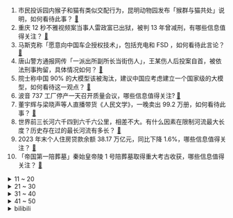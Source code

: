 1. 市民投诉园内猴子和猫有类似交配行为，昆明动物园发布「猴群与猫共处」说明，如何看待此事？ [:link:](https://www.zhihu.com/question/640195036)
2. 重庆 12 秒不雅视频案当事人雷政富已出狱，被判 13 年曾减刑，有哪些信息值得关注？ [:link:](https://www.zhihu.com/question/641317712)
3. 马斯克称「愿意向中国车企授权技术」，包括充电和 FSD ，如何看待此言论？ [:link:](https://www.zhihu.com/question/641298554)
4. 唐山警方通报网传「一派出所副所长当街伤人」，王某伤人后投案自首，被依法刑事拘留，具体情况如何？ [:link:](https://www.zhihu.com/question/641373342)
5. 院士称中国 90% 的大模型该被淘汰，建议中国应考虑建立一个国家级的大模型，如何看待这一观点？ [:link:](https://www.zhihu.com/question/641349913)
6. 波音 737 工厂停产一天召开质量会议，哪些信息值得关注? [:link:](https://www.zhihu.com/question/641298496)
7. 董宇辉与梁晓声等人直播带货《人民文学》，一晚卖出 99.2 万册，如何看待此事？ [:link:](https://www.zhihu.com/question/641026862)
8. 世界前三长河六千四到六千六公里，相差不大。有什么因素在限制河流最大长度？历史存在过的最长河流有多长？ [:link:](https://www.zhihu.com/question/573332264)
9. 2023 年末个人住房贷款余额 38.17 万亿元，同比下降 1.6%，哪些信息值得关注？ [:link:](https://www.zhihu.com/question/641392306)
10. 「帝国第一陪葬墓」秦始皇帝陵 1 号陪葬墓取得重大考古收获，哪些信息值得关注？ [:link:](https://www.zhihu.com/question/641300948)
<details>
<summary>11 ~ 20</summary>

11. 住建部表示「充分赋予城市房地产调控自主权，各城市可以因地制宜调整房地产政策」，释放了哪些信号？ [:link:](https://www.zhihu.com/question/641313622)
12. 未满 12 岁男孩杀害 4 岁半女童，警方已撤案，如何从法律角度解读？ [:link:](https://www.zhihu.com/question/641402351)
13. 虞书欣司机在高速上倒车，工作室道歉，北京交警通报称两车还存在其他交通违法行为，哪些信息值得关注？ [:link:](https://www.zhihu.com/question/641345962)
14. 为什么会有「神农架林区深处不允许前往」的说法？ [:link:](https://www.zhihu.com/question/641121952)
15. 为什么《大江大河》里的雷东宝越到后期越糊涂了？ [:link:](https://www.zhihu.com/question/444454200)
16. 混血十六分之一还算混血吗？ [:link:](https://www.zhihu.com/question/383882788)
17. 中国和伊朗被曝商讨红海危机，学者表示「根源在巴以冲突，中方主张标本兼治」，哪些信息值得关注？ [:link:](https://www.zhihu.com/question/641330817)
18. 如何评价王家卫执导，胡歌、马伊琍、唐嫣、辛芷蕾主演的电视剧《繁花》？ [:link:](https://www.zhihu.com/question/636908871)
19. 2 月 9 日起去新加坡免签，新加坡会成为今年出行大热国家吗？ [:link:](https://www.zhihu.com/question/641158000)
20. 11 月大男婴哭湿口罩后闷死，托育机构 3 工作人员被告，应当如何做好婴幼儿健康防护？ [:link:](https://www.zhihu.com/question/641296256)
</details>
<details>
<summary>21 ~ 30</summary>

21. 国家金融监管总局要求筛选可以给予融资支持的房地产项目名单，向本行政区域金融机构推送，哪些信息值得关注？ [:link:](https://www.zhihu.com/question/641370328)
22. 为什么广东人对青菜这么执着？ [:link:](https://www.zhihu.com/question/640675975)
23. 为什么人类的毛发不像禽类一样疏水？ [:link:](https://www.zhihu.com/question/624387402)
24. 如何评价《崩坏：星穹铁道》OP：「不眠之夜」？ [:link:](https://www.zhihu.com/question/641392722)
25. 带有“青”字的古诗词有哪些？ [:link:](https://www.zhihu.com/question/641166497)
26. 2024 LPL 春季赛BLG 2:0 RNG，如何评价这场比赛？ [:link:](https://www.zhihu.com/question/641375668)
27. RAG（检索增强生成）会不会消亡呢？ [:link:](https://www.zhihu.com/question/637421964)
28. 古代人是不是都不知道海鲜能吃？ [:link:](https://www.zhihu.com/question/457139417)
29. 近些年来留洋球员越来越少，中国球员留洋为什么这么难？ [:link:](https://www.zhihu.com/question/641155261)
30. 澳网男单半决赛，德约 1:3 不敌辛纳无缘决赛，如何分析这场比赛？德约的王朝要结束了吗？ [:link:](https://www.zhihu.com/question/641345942)
</details>
<details>
<summary>31 ~ 40</summary>

31. 数据可视化工具你知道哪个最强？ [:link:](https://www.zhihu.com/question/513003329)
32. 昆明动物园再通报猴群与猫共栖情况「计划近期将猫移出」，如何评价猴与猫的群居共栖模式？园方对此有何责任？ [:link:](https://www.zhihu.com/question/641357099)
33. 令狐冲为什么能跟田伯光向问天称兄道弟，跟青城四秀却水火不容？ [:link:](https://www.zhihu.com/question/574673764)
34. 1 月 115 款国产游戏获批，《我的三体：2277》、《万龙觉醒》等在列，哪些信息值得关注？ [:link:](https://www.zhihu.com/question/641289682)
35. 过年有哪些适合在家囤着咋吧嘴的鸡肉零食推荐？ [:link:](https://www.zhihu.com/question/637189291)
36. 如何评价游戏《欧陆风云》？ [:link:](https://www.zhihu.com/question/303284553)
37. 职场中需要远离哪些同事？ [:link:](https://www.zhihu.com/question/640263958)
38. 如何评价《龙族》作者江南的文笔？ [:link:](https://www.zhihu.com/question/554717342)
39. 恒大 1.38 亿退出汕头项目，获免除 3.76 亿债务，哪些信息值得关注？ [:link:](https://www.zhihu.com/question/641294931)
40. 复旦大学《柳叶刀》发文，首次让多位耳聋患者恢复听力，这意味着什么？治疗耳聋有希望了吗？ [:link:](https://www.zhihu.com/question/641296126)
</details>
<details>
<summary>41 ~ 50</summary>

41. 特斯拉大跌 12%，市值一夜蒸发 801 亿美元，马斯克身价缩水约 180 亿美元，哪些信息值得关注？ [:link:](https://www.zhihu.com/question/641289677)
42. 究竟是什么原因导致克洛普离任，他的下一站会是哪？ [:link:](https://www.zhihu.com/question/641373187)
43. 金融监管总局表示已取消外资股份比例限制，外国资本可以持有银行保险机构 100% 股权，如何看待此举？ [:link:](https://www.zhihu.com/question/641296773)
44. 完成收购动视暴雪三个月后，微软游戏部门宣布裁员 1900 人，如何看待此事？ [:link:](https://www.zhihu.com/question/641289711)
45. 国务院国资委称将进一步研究「将市值管理纳入中央企业负责人业绩考核」，此举将带来哪些影响？ [:link:](https://www.zhihu.com/question/640940155)
46. 大学生寒假预计购买新电脑，有没有高性能全能本推荐？ [:link:](https://www.zhihu.com/question/640810366)
47. 有哪些适合作为礼物、能代表心意的口红？ [:link:](https://www.zhihu.com/question/636873494)
48. 什么样的人称得上是高能量? [:link:](https://www.zhihu.com/question/535994950)
49. 如何评价2024年1月米哈游《崩坏星穹铁道》2.0前瞻直播？ [:link:](https://www.zhihu.com/question/641293766)
50. 福州有在2024突然爆火的可能吗？ [:link:](https://www.zhihu.com/question/637863368)
</details><details>
<summary>bilibili</summary>

</details>